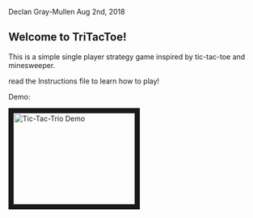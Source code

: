 Declan Gray-Mullen
Aug 2nd, 2018


## Welcome to TriTacToe!

This is a simple single player strategy game inspired by tic-tac-toe and minesweeper. 

read the Instructions file to learn how to play!

Demo:

<a href="http://www.youtube.com/watch?feature=player_embedded&v=Z4a_HZSZCzg
" target="_blank"><img src="http://img.youtube.com/vi/Z4a_HZSZCzg/0.jpg" 
alt="Tic-Tac-Trio Demo" width="240" height="180" border="10" /></a>
